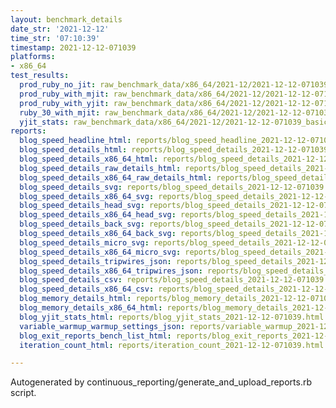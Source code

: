 ```yaml
---
layout: benchmark_details
date_str: '2021-12-12'
time_str: '07:10:39'
timestamp: 2021-12-12-071039
platforms:
- x86_64
test_results:
  prod_ruby_no_jit: raw_benchmark_data/x86_64/2021-12/2021-12-12-071039_basic_benchmark_prod_ruby_no_jit.json
  prod_ruby_with_mjit: raw_benchmark_data/x86_64/2021-12/2021-12-12-071039_basic_benchmark_prod_ruby_with_mjit.json
  prod_ruby_with_yjit: raw_benchmark_data/x86_64/2021-12/2021-12-12-071039_basic_benchmark_prod_ruby_with_yjit.json
  ruby_30_with_mjit: raw_benchmark_data/x86_64/2021-12/2021-12-12-071039_basic_benchmark_ruby_30_with_mjit.json
  yjit_stats: raw_benchmark_data/x86_64/2021-12/2021-12-12-071039_basic_benchmark_yjit_stats.json
reports:
  blog_speed_headline_html: reports/blog_speed_headline_2021-12-12-071039.html
  blog_speed_details_html: reports/blog_speed_details_2021-12-12-071039.html
  blog_speed_details_x86_64_html: reports/blog_speed_details_2021-12-12-071039.x86_64.html
  blog_speed_details_raw_details_html: reports/blog_speed_details_2021-12-12-071039.raw_details.html
  blog_speed_details_x86_64_raw_details_html: reports/blog_speed_details_2021-12-12-071039.x86_64.raw_details.html
  blog_speed_details_svg: reports/blog_speed_details_2021-12-12-071039.svg
  blog_speed_details_x86_64_svg: reports/blog_speed_details_2021-12-12-071039.x86_64.svg
  blog_speed_details_head_svg: reports/blog_speed_details_2021-12-12-071039.head.svg
  blog_speed_details_x86_64_head_svg: reports/blog_speed_details_2021-12-12-071039.x86_64.head.svg
  blog_speed_details_back_svg: reports/blog_speed_details_2021-12-12-071039.back.svg
  blog_speed_details_x86_64_back_svg: reports/blog_speed_details_2021-12-12-071039.x86_64.back.svg
  blog_speed_details_micro_svg: reports/blog_speed_details_2021-12-12-071039.micro.svg
  blog_speed_details_x86_64_micro_svg: reports/blog_speed_details_2021-12-12-071039.x86_64.micro.svg
  blog_speed_details_tripwires_json: reports/blog_speed_details_2021-12-12-071039.tripwires.json
  blog_speed_details_x86_64_tripwires_json: reports/blog_speed_details_2021-12-12-071039.x86_64.tripwires.json
  blog_speed_details_csv: reports/blog_speed_details_2021-12-12-071039.csv
  blog_speed_details_x86_64_csv: reports/blog_speed_details_2021-12-12-071039.x86_64.csv
  blog_memory_details_html: reports/blog_memory_details_2021-12-12-071039.html
  blog_memory_details_x86_64_html: reports/blog_memory_details_2021-12-12-071039.x86_64.html
  blog_yjit_stats_html: reports/blog_yjit_stats_2021-12-12-071039.html
  variable_warmup_warmup_settings_json: reports/variable_warmup_2021-12-12-071039.warmup_settings.json
  blog_exit_reports_bench_list_html: reports/blog_exit_reports_2021-12-12-071039.bench_list.html
  iteration_count_html: reports/iteration_count_2021-12-12-071039.html

---
```

Autogenerated by continuous_reporting/generate_and_upload_reports.rb script.
